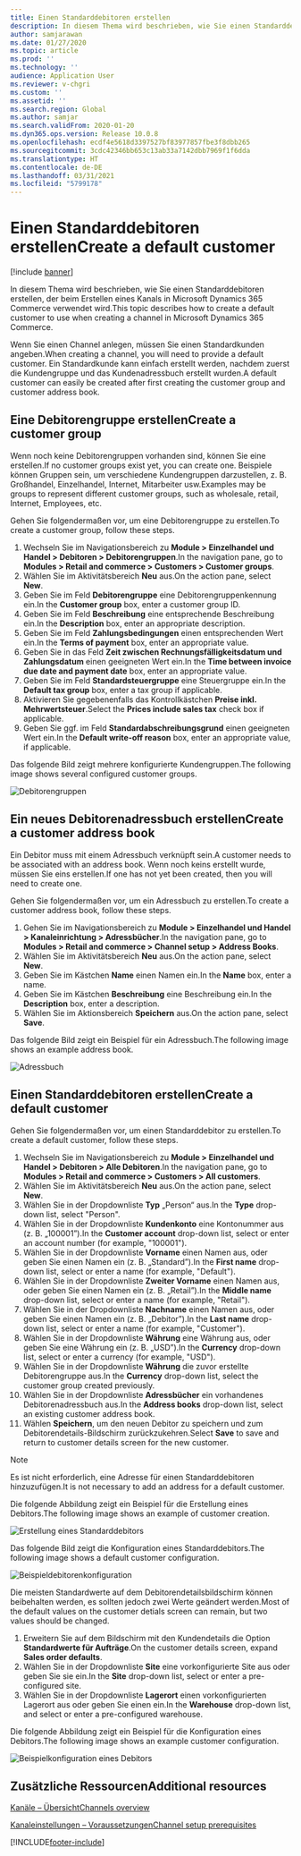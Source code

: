 ```yaml
---
title: Einen Standarddebitoren erstellen
description: In diesem Thema wird beschrieben, wie Sie einen Standarddebitoren erstellen, der beim Erstellen eines Kanals in Microsoft Dynamics 365 Commerce verwendet wird.
author: samjarawan
ms.date: 01/27/2020
ms.topic: article
ms.prod: ''
ms.technology: ''
audience: Application User
ms.reviewer: v-chgri
ms.custom: ''
ms.assetid: ''
ms.search.region: Global
ms.author: samjar
ms.search.validFrom: 2020-01-20
ms.dyn365.ops.version: Release 10.0.8
ms.openlocfilehash: ecdf4e5618d3397527bf83977857fbe3f8dbb265
ms.sourcegitcommit: 3cdc42346bb653c13ab33a7142dbb7969f1f6dda
ms.translationtype: HT
ms.contentlocale: de-DE
ms.lasthandoff: 03/31/2021
ms.locfileid: "5799178"
---
```

# <a name="create-a-default-customer"></a><span data-ttu-id="ca9e4-103">Einen Standarddebitoren erstellen</span><span class="sxs-lookup"><span data-stu-id="ca9e4-103">Create a default customer</span></span>

[!include [banner](includes/banner.md)]

<span data-ttu-id="ca9e4-104">In diesem Thema wird beschrieben, wie Sie einen Standarddebitoren erstellen, der beim Erstellen eines Kanals in Microsoft Dynamics 365 Commerce verwendet wird.</span><span class="sxs-lookup"><span data-stu-id="ca9e4-104">This topic describes how to create a default customer to use when creating a channel in Microsoft Dynamics 365 Commerce.</span></span>

<span data-ttu-id="ca9e4-105">Wenn Sie einen Channel anlegen, müssen Sie einen Standardkunden angeben.</span><span class="sxs-lookup"><span data-stu-id="ca9e4-105">When creating a channel, you will need to provide a default customer.</span></span> <span data-ttu-id="ca9e4-106">Ein Standardkunde kann einfach erstellt werden, nachdem zuerst die Kundengruppe und das Kundenadressbuch erstellt wurden.</span><span class="sxs-lookup"><span data-stu-id="ca9e4-106">A default customer can easily be created after first creating the customer group and customer address book.</span></span>

## <a name="create-a-customer-group"></a><span data-ttu-id="ca9e4-107">Eine Debitorengruppe erstellen</span><span class="sxs-lookup"><span data-stu-id="ca9e4-107">Create a customer group</span></span>

<span data-ttu-id="ca9e4-108">Wenn noch keine Debitorengruppen vorhanden sind, können Sie eine erstellen.</span><span class="sxs-lookup"><span data-stu-id="ca9e4-108">If no customer groups exist yet, you can create one.</span></span> <span data-ttu-id="ca9e4-109">Beispiele können Gruppen sein, um verschiedene Kundengruppen darzustellen, z. B. Großhandel, Einzelhandel, Internet, Mitarbeiter usw.</span><span class="sxs-lookup"><span data-stu-id="ca9e4-109">Examples may be groups to represent different customer groups, such as wholesale, retail, Internet, Employees, etc.</span></span>

<span data-ttu-id="ca9e4-110">Gehen Sie folgendermaßen vor, um eine Debitorengruppe zu erstellen.</span><span class="sxs-lookup"><span data-stu-id="ca9e4-110">To create a customer group, follow these steps.</span></span>

1. <span data-ttu-id="ca9e4-111">Wechseln Sie im Navigationsbereich zu **Module \> Einzelhandel und Handel \> Debitoren \> Debitorengruppen**.</span><span class="sxs-lookup"><span data-stu-id="ca9e4-111">In the navigation pane, go to **Modules \> Retail and commerce \> Customers \> Customer groups**.</span></span>
1. <span data-ttu-id="ca9e4-112">Wählen Sie im Aktivitätsbereich **Neu** aus.</span><span class="sxs-lookup"><span data-stu-id="ca9e4-112">On the action pane, select **New**.</span></span>
1. <span data-ttu-id="ca9e4-113">Geben Sie im Feld **Debitorengruppe** eine Debitorengruppenkennung ein.</span><span class="sxs-lookup"><span data-stu-id="ca9e4-113">In the **Customer group** box, enter a customer group ID.</span></span>
1. <span data-ttu-id="ca9e4-114">Geben Sie im Feld **Beschreibung** eine entsprechende Beschreibung ein.</span><span class="sxs-lookup"><span data-stu-id="ca9e4-114">In the **Description** box, enter an appropriate description.</span></span>
1. <span data-ttu-id="ca9e4-115">Geben Sie im Feld **Zahlungsbedingungen** einen entsprechenden Wert ein.</span><span class="sxs-lookup"><span data-stu-id="ca9e4-115">In the **Terms of payment** box, enter an appropriate value.</span></span>
1. <span data-ttu-id="ca9e4-116">Geben Sie in das Feld **Zeit zwischen Rechnungsfälligkeitsdatum und Zahlungsdatum** einen geeigneten Wert ein.</span><span class="sxs-lookup"><span data-stu-id="ca9e4-116">In the **Time between invoice due date and payment date** box, enter an appropriate value.</span></span>
1. <span data-ttu-id="ca9e4-117">Geben Sie im Feld **Standardsteuergruppe** eine Steuergruppe ein.</span><span class="sxs-lookup"><span data-stu-id="ca9e4-117">In the **Default tax group** box, enter a tax group if applicable.</span></span>
1. <span data-ttu-id="ca9e4-118">Aktivieren Sie gegebenenfalls das Kontrollkästchen **Preise inkl. Mehrwertsteuer**.</span><span class="sxs-lookup"><span data-stu-id="ca9e4-118">Select the **Prices include sales tax** check box if applicable.</span></span>
1. <span data-ttu-id="ca9e4-119">Geben Sie ggf. im Feld **Standardabschreibungsgrund** einen geeigneten Wert ein.</span><span class="sxs-lookup"><span data-stu-id="ca9e4-119">In the **Default write-off reason** box, enter an appropriate value, if applicable.</span></span>

<span data-ttu-id="ca9e4-120">Das folgende Bild zeigt mehrere konfigurierte Kundengruppen.</span><span class="sxs-lookup"><span data-stu-id="ca9e4-120">The following image shows several configured customer groups.</span></span>

![Debitorengruppen](media/customer-groups.png)

## <a name="create-a-customer-address-book"></a><span data-ttu-id="ca9e4-122">Ein neues Debitorenadressbuch erstellen</span><span class="sxs-lookup"><span data-stu-id="ca9e4-122">Create a customer address book</span></span>

<span data-ttu-id="ca9e4-123">Ein Debitor muss mit einem Adressbuch verknüpft sein.</span><span class="sxs-lookup"><span data-stu-id="ca9e4-123">A customer needs to be associated with an address book.</span></span> <span data-ttu-id="ca9e4-124">Wenn noch keins erstellt wurde, müssen Sie eins erstellen.</span><span class="sxs-lookup"><span data-stu-id="ca9e4-124">If one has not yet been created, then you will need to create one.</span></span>

<span data-ttu-id="ca9e4-125">Gehen Sie folgendermaßen vor, um ein Adressbuch zu erstellen.</span><span class="sxs-lookup"><span data-stu-id="ca9e4-125">To create a customer address book, follow these steps.</span></span>

1. <span data-ttu-id="ca9e4-126">Gehen Sie im Navigationsbereich zu **Module \> Einzelhandel und Handel \> Kanaleinrichtung \> Adressbücher**.</span><span class="sxs-lookup"><span data-stu-id="ca9e4-126">In the navigation pane, go to **Modules \> Retail and commerce \> Channel setup \> Address Books**.</span></span>
1. <span data-ttu-id="ca9e4-127">Wählen Sie im Aktivitätsbereich **Neu** aus.</span><span class="sxs-lookup"><span data-stu-id="ca9e4-127">On the action pane, select **New**.</span></span>
1. <span data-ttu-id="ca9e4-128">Geben Sie im Kästchen **Name** einen Namen ein.</span><span class="sxs-lookup"><span data-stu-id="ca9e4-128">In the **Name** box, enter a name.</span></span>
1. <span data-ttu-id="ca9e4-129">Geben Sie im Kästchen **Beschreibung** eine Beschreibung ein.</span><span class="sxs-lookup"><span data-stu-id="ca9e4-129">In the **Description** box, enter a description.</span></span>
1. <span data-ttu-id="ca9e4-130">Wählen Sie im Aktionsbereich **Speichern** aus.</span><span class="sxs-lookup"><span data-stu-id="ca9e4-130">On the action pane, select **Save**.</span></span>

<span data-ttu-id="ca9e4-131">Das folgende Bild zeigt ein Beispiel für ein Adressbuch.</span><span class="sxs-lookup"><span data-stu-id="ca9e4-131">The following image shows an example address book.</span></span>

![Adressbuch](media/address-book.png)

## <a name="create-a-default-customer"></a><span data-ttu-id="ca9e4-133">Einen Standarddebitoren erstellen</span><span class="sxs-lookup"><span data-stu-id="ca9e4-133">Create a default customer</span></span>

<span data-ttu-id="ca9e4-134">Gehen Sie folgendermaßen vor, um einen Standarddebitor zu erstellen.</span><span class="sxs-lookup"><span data-stu-id="ca9e4-134">To create a default customer, follow these steps.</span></span>

1. <span data-ttu-id="ca9e4-135">Wechseln Sie im Navigationsbereich zu **Module \> Einzelhandel und Handel \> Debitoren \> Alle Debitoren**.</span><span class="sxs-lookup"><span data-stu-id="ca9e4-135">In the navigation pane, go to **Modules \> Retail and commerce \> Customers \> All customers**.</span></span>
1. <span data-ttu-id="ca9e4-136">Wählen Sie im Aktivitätsbereich **Neu** aus.</span><span class="sxs-lookup"><span data-stu-id="ca9e4-136">On the action pane, select **New**.</span></span>
1. <span data-ttu-id="ca9e4-137">Wählen Sie in der Dropdownliste **Typ** „Person“ aus.</span><span class="sxs-lookup"><span data-stu-id="ca9e4-137">In the **Type** drop-down list, select "Person".</span></span>
1. <span data-ttu-id="ca9e4-138">Wählen Sie in der Dropdownliste **Kundenkonto** eine Kontonummer aus (z. B. „100001”).</span><span class="sxs-lookup"><span data-stu-id="ca9e4-138">In the **Customer account** drop-down list, select or enter an account number (for example, "100001").</span></span>
1. <span data-ttu-id="ca9e4-139">Wählen Sie in der Dropdownliste **Vorname** einen Namen aus, oder geben Sie einen Namen ein (z. B. „Standard”).</span><span class="sxs-lookup"><span data-stu-id="ca9e4-139">In the **First name** drop-down list, select or enter a name (for example, "Default").</span></span>
1. <span data-ttu-id="ca9e4-140">Wählen Sie in der Dropdownliste **Zweiter Vorname** einen Namen aus, oder geben Sie einen Namen ein (z. B. „Retail”).</span><span class="sxs-lookup"><span data-stu-id="ca9e4-140">In the **Middle name** drop-down list, select or enter a name (for example, "Retail").</span></span>
1. <span data-ttu-id="ca9e4-141">Wählen Sie in der Dropdownliste **Nachname** einen Namen aus, oder geben Sie einen Namen ein (z. B. „Debitor”).</span><span class="sxs-lookup"><span data-stu-id="ca9e4-141">In the **Last name** drop-down list, select or enter a name (for example, "Customer").</span></span>
1. <span data-ttu-id="ca9e4-142">Wählen Sie in der Dropdownliste **Währung** eine Währung aus, oder geben Sie eine Währung ein (z. B. „USD”).</span><span class="sxs-lookup"><span data-stu-id="ca9e4-142">In the **Currency** drop-down list, select or enter a currency (for example, "USD").</span></span>
1. <span data-ttu-id="ca9e4-143">Wählen Sie in der Dropdownliste **Währung** die zuvor erstellte Debitorengruppe aus.</span><span class="sxs-lookup"><span data-stu-id="ca9e4-143">In the **Currency** drop-down list, select the customer group created previously.</span></span>
1. <span data-ttu-id="ca9e4-144">Wählen Sie in der Dropdownliste **Adressbücher** ein vorhandenes Debitorenadressbuch aus.</span><span class="sxs-lookup"><span data-stu-id="ca9e4-144">In the **Address books**  drop-down list, select an existing customer address book.</span></span>
1. <span data-ttu-id="ca9e4-145">Wählen **Speichern**, um den neuen Debitor zu speichern und zum Debitorendetails-Bildschirm zurückzukehren.</span><span class="sxs-lookup"><span data-stu-id="ca9e4-145">Select **Save** to save and return to customer details screen for the new customer.</span></span>

> [!NOTE]
> <span data-ttu-id="ca9e4-146">Es ist nicht erforderlich, eine Adresse für einen Standarddebitoren hinzuzufügen.</span><span class="sxs-lookup"><span data-stu-id="ca9e4-146">It is not necessary to add an address for a default customer.</span></span>

<span data-ttu-id="ca9e4-147">Die folgende Abbildung zeigt ein Beispiel für die Erstellung eines Debitors.</span><span class="sxs-lookup"><span data-stu-id="ca9e4-147">The following image shows an example of customer creation.</span></span>

![Erstellung eines Standarddebitors](media/default-customer-creation.png)

<span data-ttu-id="ca9e4-149">Das folgende Bild zeigt die Konfiguration eines Standarddebitors.</span><span class="sxs-lookup"><span data-stu-id="ca9e4-149">The following image shows a default customer configuration.</span></span>

![Beispieldebitorenkonfiguration](media/default-customer-configuration1.png)

<span data-ttu-id="ca9e4-151">Die meisten Standardwerte auf dem Debitorendetailsbildschirm können beibehalten werden, es sollten jedoch zwei Werte geändert werden.</span><span class="sxs-lookup"><span data-stu-id="ca9e4-151">Most of the default values on the customer detials screen can remain, but two values should be changed.</span></span>

1. <span data-ttu-id="ca9e4-152">Erweitern Sie auf dem Bildschirm mit den Kundendetails die Option **Standardwerte für Aufträge**.</span><span class="sxs-lookup"><span data-stu-id="ca9e4-152">On the customer details screen, expand **Sales order defaults**.</span></span>
1. <span data-ttu-id="ca9e4-153">Wählen Sie in der Dropdownliste **Site** eine vorkonfigurierte Site aus oder geben Sie sie ein.</span><span class="sxs-lookup"><span data-stu-id="ca9e4-153">In the **Site** drop-down list, select or enter a pre-configured site.</span></span>
1. <span data-ttu-id="ca9e4-154">Wählen Sie in der Dropdownliste **Lagerort** einen vorkonfigurierten Lagerort aus oder geben Sie einen ein.</span><span class="sxs-lookup"><span data-stu-id="ca9e4-154">In the **Warehouse** drop-down list, and select or enter a pre-configured warehouse.</span></span>

<span data-ttu-id="ca9e4-155">Die folgende Abbildung zeigt ein Beispiel für die Konfiguration eines Debitors.</span><span class="sxs-lookup"><span data-stu-id="ca9e4-155">The following image shows an example customer configuration.</span></span>

![Beispielkonfiguration eines Debitors](media/default-customer-configuration2.png)

## <a name="additional-resources"></a><span data-ttu-id="ca9e4-157">Zusätzliche Ressourcen</span><span class="sxs-lookup"><span data-stu-id="ca9e4-157">Additional resources</span></span>

[<span data-ttu-id="ca9e4-158">Kanäle – Übersicht</span><span class="sxs-lookup"><span data-stu-id="ca9e4-158">Channels overview</span></span>](channels-overview.md)

[<span data-ttu-id="ca9e4-159">Kanaleinstellungen – Voraussetzungen</span><span class="sxs-lookup"><span data-stu-id="ca9e4-159">Channel setup prerequisites</span></span>](channels-prerequisites.md)


[!INCLUDE[footer-include](../includes/footer-banner.md)]
